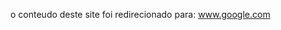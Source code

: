 <!DOCTYPE html>
<html lang="en">
<head>
    <meta charset="UTF-8">
    <meta http-equiv="refresh" content="0";URL='https://www.google.com/'>
    <meta name="viewport" content="width=device-width, initial-scale=1.0">
    <title>Document</title>
</head>
<body>
<p>
    o conteudo deste site foi redirecionado para:
    <a href="https://www.google.com/">www.google.com</a>
</p>    
</body>
</html>
